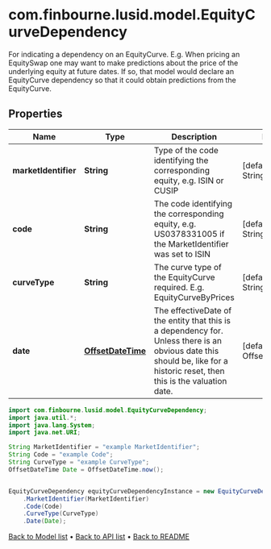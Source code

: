 # com.finbourne.lusid.model.EquityCurveDependency
For indicating a dependency on an EquityCurve.  E.g. When pricing an EquitySwap one may want to make predictions about the price of the underlying equity at future dates.  If so, that model would declare an EquityCurve dependency so that it could obtain predictions from the EquityCurve.

## Properties

Name | Type | Description | Notes
------------ | ------------- | ------------- | -------------
**marketIdentifier** | **String** | Type of the code identifying the corresponding equity, e.g. ISIN or CUSIP | [default to String]
**code** | **String** | The code identifying the corresponding equity, e.g. US0378331005 if the MarketIdentifier was set to ISIN | [default to String]
**curveType** | **String** | The curve type of the EquityCurve required. E.g. EquityCurveByPrices | [default to String]
**date** | [**OffsetDateTime**](OffsetDateTime.md) | The effectiveDate of the entity that this is a dependency for.  Unless there is an obvious date this should be, like for a historic reset, then this is the valuation date. | [default to OffsetDateTime]

```java
import com.finbourne.lusid.model.EquityCurveDependency;
import java.util.*;
import java.lang.System;
import java.net.URI;

String MarketIdentifier = "example MarketIdentifier";
String Code = "example Code";
String CurveType = "example CurveType";
OffsetDateTime Date = OffsetDateTime.now();


EquityCurveDependency equityCurveDependencyInstance = new EquityCurveDependency()
    .MarketIdentifier(MarketIdentifier)
    .Code(Code)
    .CurveType(CurveType)
    .Date(Date);
```


[Back to Model list](../README.md#documentation-for-models) &#8226; [Back to API list](../README.md#documentation-for-api-endpoints) &#8226; [Back to README](../README.md)
